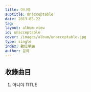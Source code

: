 ```yaml
---
title: 아니야
subtitle: Unacceptable
date: 2013-03-22
tag:
layout: album-view
id: unacceptable
cover: /images/album/unacceptable.jpg
type: single
index: 數位單曲
author: 윤하
---
```


## 收錄曲目

1. 아니야 <span class="badge">TITLE</span>

